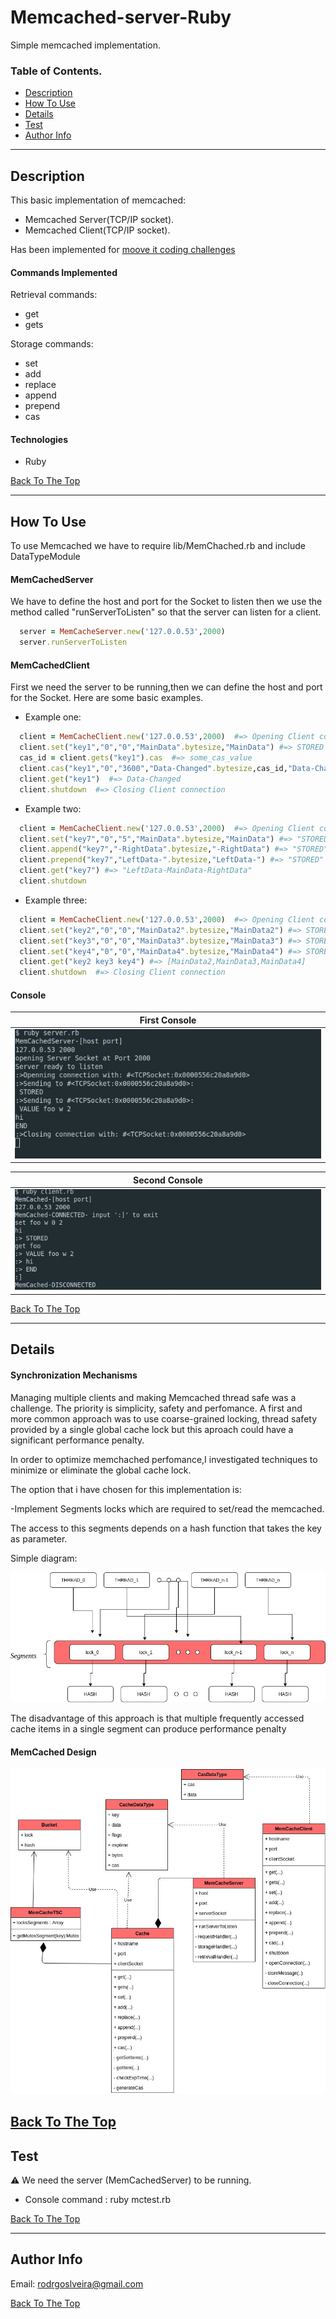 # Memcached-server-Ruby
Simple memcached implementation.
### Table of Contents.

- [Description](#description)
- [How To Use](#how-to-use)
- [Details](#details)
- [Test](#test)
- [Author Info](#author-info)


---

## Description

This basic implementation of memcached:

- Memcached Server(TCP/IP socket).
- Memcached Client(TCP/IP socket).

Has been implemented for [moove it coding challenges](https://github.com/moove-it/coding-challenges/blob/master/ruby.md)

#### Commands Implemented

Retrieval commands:

* get
* gets

Storage commands:

* set
* add
* replace
* append
* prepend
* cas


#### Technologies

- Ruby


[Back To The Top](#Memcached-server-Ruby)

---

## How To Use

   To use Memcached we have to require lib/MemChached.rb and include DataTypeModule
    
#### MemCachedServer

   We have to define the host and port for the Socket to listen then we use the method called "runServerToListen" so that the server     can listen for a client.

```ruby
  server = MemCacheServer.new('127.0.0.53',2000)
  server.runServerToListen
```
#### MemCachedClient
   First we need the server to be running,then we can define the host and port for the Socket.
   Here are some basic examples.
  
   - Example one: 
   
```ruby
  client = MemCacheClient.new('127.0.0.53',2000)  #=> Opening Client connection
  client.set("key1","0","0","MainData".bytesize,"MainData") #=> STORED
  cas_id = client.gets("key1").cas  #=> some_cas_value
  client.cas("key1","0","3600","Data-Changed".bytesize,cas_id,"Data-Changed")  #=> STORED
  client.get("key1")  #=> Data-Changed
  client.shutdown  #=> Closing Client connection
```
   - Example two:
   
```ruby
  client = MemCacheClient.new('127.0.0.53',2000)  #=> Opening Client connection
  client.set("key7","0","5","MainData".bytesize,"MainData") #=> "STORED"
  client.append("key7","-RightData".bytesize,"-RightData") #=> "STORED"
  client.prepend("key7","LeftData-".bytesize,"LeftData-") #=> "STORED"
  client.get("key7") #=> "LeftData-MainData-RightData"
  client.shutdown
```
   - Example three:
   
```ruby
  client = MemCacheClient.new('127.0.0.53',2000)  #=> Opening Client connection
  client.set("key2","0","0","MainData2".bytesize,"MainData2") #=> STORED
  client.set("key3","0","0","MainData3".bytesize,"MainData3") #=> STORED
  client.set("key4","0","0","MainData4".bytesize,"MainData4") #=> STORED
  client.get("key2 key3 key4") #=> [MainData2,MainData3,MainData4]
  client.shutdown  #=> Closing Client connection
```

#### Console

First Console |
------------ | 
 ![Server execution](https://github.com/rodrgoslveira/Memcached-server-Ruby/blob/main/images/MemcachedServer-example.jpg) | 
 
Second Console|
------------ | 
  ![Client execution](https://github.com/rodrgoslveira/Memcached-server-Ruby/blob/main/images/MemcachedClient-example.jpg)| 


[Back To The Top](#Memcached-server-Ruby)

---
## Details

#### Synchronization Mechanisms 

   Managing multiple clients and making Memcached thread safe was a challenge. The priority is simplicity, safety and perfomance.
   A first and more common approach was to use coarse-grained locking, thread safety provided by a single global cache lock but          this aproach could have a significant performance penalty.
   
   In order to optimize memchached perfomance,I investigated techniques to minimize or eliminate the global cache lock.
   
   The option that i have chosen for this implementation is:
   
   -Implement Segments locks which are required to set/read the memcached.
   
   The access to this segments depends on a hash function that takes the key as parameter.
   
   Simple diagram:
   
   ![Segmented locks](https://github.com/rodrgoslveira/Memcached-server-Ruby/blob/main/images/Segmented-locks.jpg)
   
   The disadvantage of this approach is that multiple frequently accessed cache items in a single segment can produce performance        penalty
   
#### MemCached Design

   ![DCD](https://github.com/rodrgoslveira/Memcached-server-Ruby/blob/main/images/DCD.jpg)
    
[Back To The Top](#Memcached-server-Ruby)
---
## Test


:warning:	 We need the server (MemCachedServer) to be running.

* Console command : ruby mctest.rb


[Back To The Top](#Memcached-server-Ruby)

---
## Author Info

Email: rodrgoslveira@gmail.com

[Back To The Top](#Memcached-server-Ruby)
